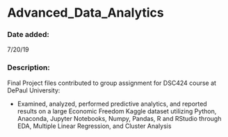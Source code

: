 # Advanced_Data_Analytics

### Date added:
7/20/19

### Description:
Final Project files contributed to group assignment for DSC424 course at DePaul University:
* Examined, analyzed, performed predictive analytics, and reported results on a large Economic Freedom Kaggle dataset utilizing Python, Anaconda, Jupyter Notebooks, Numpy, Pandas, R and RStudio through EDA, Multiple Linear Regression, and Cluster Analysis
